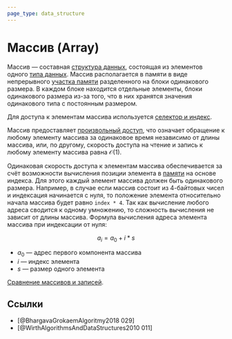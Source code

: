 ```yaml
---
page_type: data_structure
---
```


# Массив (Array)

Массив — составная [структура данных]([[20221025223341]]), состоящая из элементов одного [типа данных]([[20221120135950]]). Массив располагается в памяти в виде непрерывного [участка памяти]([[20221029234220]]) разделенного на блоки одинакового размера. В каждом блоке находится отдельные элементы, блоки одинакового размера из-за того, что в них хранятся значения одинакового типа с постоянным размером.

Для доступа к элементам массива используется [селектор и индекс]([[20221121231228]]).

Массив предоставляет [произвольный доступ]([[20221108225121]]), что означает обращение к любому элементу массива за одинаковое время независимо от длины массива, или, по другому, скорость доступа на чтение и запись к любому элементу массива равна $\mathcal{O}(1)$.

Одинаковая скорость доступа к элементам массива обеспечивается за счёт возможности вычисления позиции элемента в [памяти]([[20221029234220]]) на основе индекса. Для этого каждый элемент массива должен быть одинакового размера. Например, в случае если массив состоит из 4-байтовых чисел и индексация начинается с нуля, то положение элемента относительно начала массива будет равно `index * 4`. Так как вычисление любого адреса сводится к одному умножению, то сложность вычисления не зависит от длины массива. Формула вычисления адреса элемента массива при индексации от нуля:

$$
a_i = a_0 + i*s
$$
* $a_0$ — адрес первого компонента массива
* $i$ — индекс элемента
* $s$ — размер одного элемента

[Сравнение массивов и записей]([[20221122202900]]).

## Ссылки

- [@BhargavaGrokaemAlgoritmy2018 029]
- [@WirthAlgorithmsAndDataStructures2010 011]
